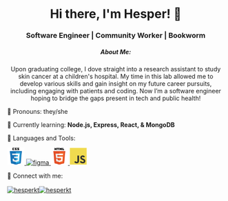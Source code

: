 ## 
<h1 align="center">Hi there, I'm Hesper! 🌻</h1>
<h3 align="center">Software Engineer | Community Worker | Bookworm</h3>
<h5 align="center">About Me:</h5>
<p align="center"> Upon graduating college, I dove straight into a research assistant to study skin cancer at a children's hospital. My time in this lab allowed me to develop various skills and gain insight on my future career pursuits, including engaging with patients and coding. Now I’m a software engineer hoping to bridge the gaps present in tech and public health! </p>

🌱 Pronouns: they/she

🌱 Currently learning: **Node.js, Express, React, & MongoDB**

🌱 Languages and Tools:
  
<a href="https://www.w3schools.com/css/" target="_blank" rel="noreferrer"> <img src="https://raw.githubusercontent.com/devicons/devicon/master/icons/css3/css3-original-wordmark.svg" alt="css3" width="40" height="40"/> </a> <a href="https://www.figma.com/" target="_blank" rel="noreferrer"> <img src="https://www.vectorlogo.zone/logos/figma/figma-icon.svg" alt="figma" width="40" height="40"/> </a> <a href="https://www.w3.org/html/" target="_blank" rel="noreferrer"> <img src="https://raw.githubusercontent.com/devicons/devicon/master/icons/html5/html5-original-wordmark.svg" alt="html5" width="40" height="40"/> </a> <a href="https://developer.mozilla.org/en-US/docs/Web/JavaScript" target="_blank" rel="noreferrer"> <img src="https://raw.githubusercontent.com/devicons/devicon/master/icons/javascript/javascript-original.svg" alt="javascript" width="40" height="40"/> </a>

🌱 Connect with me:
  
<a href="https://twitter.com/hesperkt" target="blank"><img align="center" src="https://raw.githubusercontent.com/rahuldkjain/github-profile-readme-generator/master/src/images/icons/Social/twitter.svg" alt="hesperkt" height="30" width="30" /></a><a href="https://linkedin.com/in/hesperkt" target="blank"><img align="center" src="https://raw.githubusercontent.com/rahuldkjain/github-profile-readme-generator/master/src/images/icons/Social/linked-in-alt.svg" alt="hesperkt" height="30" width="30" /></a>

<!--
**hesperkt/hesperkt** is a ✨ _special_ ✨ repository because its `README.md` (this file) appears on your GitHub profile.

Here are some ideas to get you started:

- 🔭 I’m currently working on ...
- 🌱 I’m currently learning ...
- 👯 I’m looking to collaborate on ...
- 🤔 I’m looking for help with ...
- 💬 Ask me about ...
- 📫 How to reach me: ...
- 😄 Pronouns: ...
- ⚡ Fun fact: ...
-->
